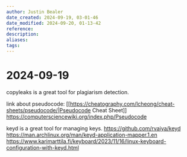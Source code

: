 ```yaml
---
author: Justin Bealer
date_created: 2024-09-19, 03-01-46
date_modified: 2024-09-20, 01-13-42
reference: 
description: 
aliases: 
tags: 
---
```

# 2024-09-19

copyleaks is a great tool for plagiarism detection.

link about pseudocode:
[[https://cheatography.com/lcheong/cheat-sheets/pseudocode/|Pseudocode Cheat Sheet]]
<https://computersciencewiki.org/index.php/Pseudocode>

keyd is a great tool for managing keys.
<https://github.com/rvaiya/keyd>
<https://man.archlinux.org/man/keyd-application-mapper.1.en>
<https://www.karimarttila.fi/keyboard/2023/11/16/linux-keyboard-configuration-with-keyd.html>

